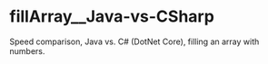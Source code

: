 # fillArray__Java-vs-CSharp
Speed comparison, Java vs. C# (DotNet Core), filling an array with numbers.
